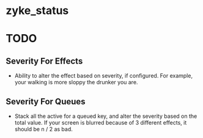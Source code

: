 # zyke_status

# TODO

## Severity For Effects

-   Ability to alter the effect based on severity, if configured. For example, your walking is more sloppy the drunker you are.

## Severity For Queues

-   Stack all the active for a queued key, and alter the severity based on the total value. If your screen is blurred because of 3 different effects, it should be n / 2 as bad.
